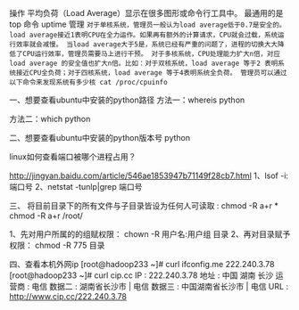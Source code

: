 操作
平均负荷（Load Average）显示在很多图形或命令行工具中。
最通用的是 top 命令 uptime
管理
`对于单核系统，管理员一般认为load average低于0.7是安全的。load average接近1表明CPU在全力运作。如果再有额外的计算请求，CPU就会过载，系统运行效率就会减慢。
当load average大于5是，系统已经有严重的问题了，进程的切换大大降低了CPU运行效率，管理员需要马上进行干预。
对于多核系统，CPU处理能力扩大n倍，对应load average 的安全值也扩大n倍。比如：对于双核系统，load average 等于2 表明系统接近CPU全负荷；对于四核系统，load average 等于4表明系统全负荷。
管理员可以通过以下命令来发现系统有多少核
cat /proc/cpuinfo`


一、想要查看ubuntu中安装的python路径
方法一：whereis python

方法二：which python

二、想要查看ubuntu中安装的python版本号
python


linux如何查看端口被哪个进程占用？ 

http://jingyan.baidu.com/article/546ae1853947b71149f28cb7.html
1、lsof -i:端口号
2、netstat -tunlp|grep 端口号

三、
将目前目录下的所有文件与子目录皆设为任何人可读取 :
chmod -R a+r *
chmod -R a+r /root/

1、先对用户所属的的组赋权限：
chown -R 用户名:用户组 目录
2、再对目录赋予权限：
chmod -R 775 目录 

四、查看本机外网ip
[root@hadoop233 ~]# curl ifconfig.me
222.240.3.78
[root@hadoop233 ~]# curl cip.cc
IP	: 222.240.3.78
地址	: 中国  湖南  长沙
运营商	: 电信
数据二	: 湖南省长沙市 | 电信
数据三	: 中国湖南省长沙市 | 电信
URL	: http://www.cip.cc/222.240.3.78
